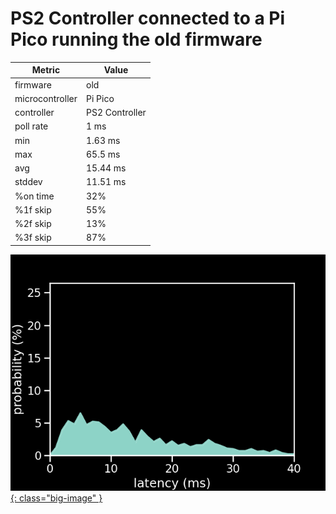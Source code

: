 # PS2 Controller connected to a Pi Pico running the old firmware

| Metric          | Value          |
| --------------- | -------------- |
| firmware        | old            |
| microcontroller | Pi Pico        |
| controller      | PS2 Controller |
| poll rate       | 1 ms           |
| min             | 1.63 ms        |
| max             | 65.5 ms        |
| avg             | 15.44 ms       |
| stddev          | 11.51 ms       |
| %on time        | 32%            |
| %1f skip        | 55%            |
| %2f skip        | 13%            |
| %3f skip        | 87%            |

[![Graph](../../assets/images/results/ps2_ardwiino.png){: class="big-image" }](../../assets/images/results/ps2_ardwiino.png)
